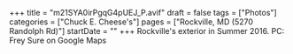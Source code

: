 +++
title = "m21SYA0irPgqG4pUEJ_P.avif"
draft = false
tags = ["Photos"]
categories = ["Chuck E. Cheese's"]
pages = ["Rockville, MD (5270 Randolph Rd)"]
startDate = ""
+++
Rockville's exterior in Summer 2016. PC: Frey Sure on Google Maps
